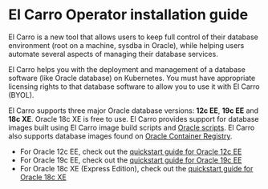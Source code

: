 # El Carro Operator installation guide

El Carro is a new tool that allows users to keep full control of their database
environment (root on a machine, sysdba in Oracle), while helping users automate
several aspects of managing their database services.

El Carro helps you with the deployment and management of a database software
(like Oracle database) on Kubernetes. You must have appropriate licensing rights
to that database software to allow you to use it with El Carro (BYOL).

El Carro supports three major Oracle database versions: **12c EE**, **19c EE**
and **18c XE**. Oracle 18c XE is free to use. El Carro provides support for
database images built using El Carro image build scripts and
[Oracle scripts](https://github.com/oracle/docker-images/tree/main/OracleDatabase/SingleInstance).
El Carro also supports database images found on
[Oracle Container Registry](https://container-registry.oracle.com).

-   For Oracle 12c EE, check out the
    [quickstart guide for Oracle 12c EE](quickstart-12c-ee.md)
-   For Oracle 19c EE, check out the
    [quickstart guide for Oracle 19c EE](quickstart-19c-ee.md)
-   For Oracle 18c XE (Express Edition), check out the
    [quickstart guide for Oracle 18c XE](quickstart-18c-xe.md)
